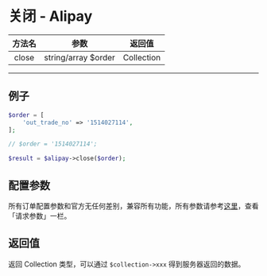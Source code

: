 # 关闭 - Alipay

| 方法名 | 参数 | 返回值 |
| :---: | :---: | :---: |
| close | string/array $order | Collection |

---

## 例子

```PHP
$order = [
    'out_trade_no' => '1514027114',
];

// $order = '1514027114';

$result = $alipay->close($order);
```


## 配置参数

所有订单配置参数和官方无任何差别，兼容所有功能，所有参数请参考[这里](https://docs.open.alipay.com/api_1/alipay.trade.close/)，查看「请求参数」一栏。


## 返回值

返回 Collection 类型，可以通过 `$collection->xxx` 得到服务器返回的数据。
